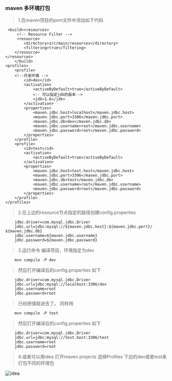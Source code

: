 ###  maven 多环境打包>1.在maven项目的pom文件中添加如下代码     <build><resources>         <!-- Resource Filter -->         <resource>            <directory>src/main/resources</directory>            <filtering>true</filtering>        </resource>    </resources>        </build>    <profiles>        <profile>        <!--开发环境 -->            <id>dev</id>            <activation>                <activeByDefault>true</activeByDefault>                <-- 可以指定jdk的版本-->                <jdk>1.6</jdk>            </activation>            <properties>                <maven.jdbc.host>localhost</maven.jdbc.host>                <maven.jdbc.port>3306</maven.jdbc.port>                <maven.jdbc.db>dev</maven.jdbc.db>                <maven.jdbc.username>root</maven.jdbc.username>                <maven.jdbc.password>root</maven.jdbc.password>            </properties>        </profile>        <profile>            <id>test</id>            <activation>                <activeByDefault>true</activeByDefault>            </activation>            <properties>                <maven.jdbc.host>test.host</maven.jdbc.host>                <maven.jdbc.port>3306</maven.jdbc.port>                <maven.jdbc.db>test</maven.jdbc.db>                <maven.jdbc.username>root</maven.jdbc.username>                <maven.jdbc.password>root</maven.jdbc.password>            </properties>        </profile>    </profiles>>2.在上边的resource节点指定的路径创建config.properties        jdbc.driver=com.mysql.jdbc.Driver        jdbc.url=jdbc:mysql://${maven.jdbc.host}:${maven.jdbc.port}/ ${maven.jdbc.db}        jdbc.username=${maven.jdbc.username}        jdbc.password=${maven.jdbc.password}>3.运行命令 编译项目，环境指定为dev        mvn compile -P dev>然后打开编译后的config.properties    如下        jdbc.driver=com.mysql.jdbc.Driver        jdbc.url=jdbc:mysql://localhost:3306/dev        jdbc.username=root        jdbc.password=root>已经把值赋进去了。>同样用        mvn compile -P test>然后打开编译后的config.properties    如下        jdbc.driver=com.mysql.jdbc.Driver        jdbc.url=jdbc:mysql://test.host:3306/test        jdbc.username=root        jdbc.password=root>4.或者可以用idea 打开maven projects 选择Profiles 下边的dev或者test来打包不同的环境包![idea](/images/article1.png)